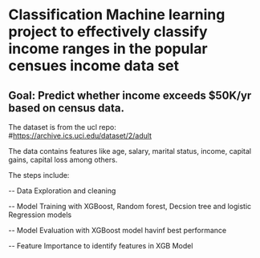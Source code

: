 # Classification Machine learning project to effectively classify income ranges in the popular censues income data set
## Goal: Predict whether income exceeds $50K/yr based on census data. 



The dataset is from the ucl repo: #https://archive.ics.uci.edu/dataset/2/adult

The data contains features like age, salary, marital status, income, capital gains, capital loss among others.

The steps include:

-- Data Exploration and cleaning

-- Model Training with XGBoost, Random forest, Decsion tree and logistic Regression models

-- Model Evaluation with XGBoost model havinf best performance

-- Feature Importance to identify features in XGB Model
